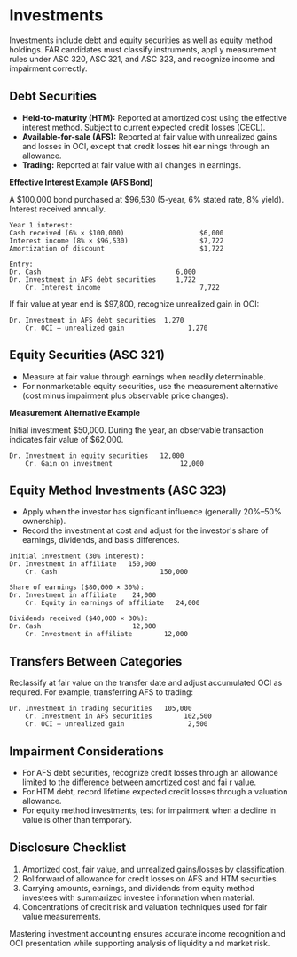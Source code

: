 # Investments

Investments include debt and equity securities as well as equity method holdings. FAR candidates must classify instruments, appl
y measurement rules under ASC 320, ASC 321, and ASC 323, and recognize income and impairment correctly.

## Debt Securities

- **Held-to-maturity (HTM):** Reported at amortized cost using the effective interest method. Subject to current expected credit
 losses (CECL).
- **Available-for-sale (AFS):** Reported at fair value with unrealized gains and losses in OCI, except that credit losses hit ear
nings through an allowance.
- **Trading:** Reported at fair value with all changes in earnings.

**Effective Interest Example (AFS Bond)**

A $100,000 bond purchased at $96,530 (5-year, 6% stated rate, 8% yield). Interest received annually.

```text
Year 1 interest:
Cash received (6% × $100,000)                   $6,000
Interest income (8% × $96,530)                  $7,722
Amortization of discount                        $1,722

Entry:
Dr. Cash                                  6,000
Dr. Investment in AFS debt securities     1,722
    Cr. Interest income                         7,722
```

If fair value at year end is $97,800, recognize unrealized gain in OCI:

```text
Dr. Investment in AFS debt securities  1,270
    Cr. OCI – unrealized gain                1,270
```

## Equity Securities (ASC 321)

- Measure at fair value through earnings when readily determinable.
- For nonmarketable equity securities, use the measurement alternative (cost minus impairment plus observable price changes).

**Measurement Alternative Example**

Initial investment $50,000. During the year, an observable transaction indicates fair value of $62,000.

```text
Dr. Investment in equity securities   12,000
    Cr. Gain on investment                 12,000
```

## Equity Method Investments (ASC 323)

- Apply when the investor has significant influence (generally 20%–50% ownership).
- Record the investment at cost and adjust for the investor's share of earnings, dividends, and basis differences.

```text
Initial investment (30% interest):
Dr. Investment in affiliate   150,000
    Cr. Cash                          150,000

Share of earnings ($80,000 × 30%):
Dr. Investment in affiliate    24,000
    Cr. Equity in earnings of affiliate   24,000

Dividends received ($40,000 × 30%):
Dr. Cash                       12,000
    Cr. Investment in affiliate        12,000
```

## Transfers Between Categories

Reclassify at fair value on the transfer date and adjust accumulated OCI as required. For example, transferring AFS to trading:

```text
Dr. Investment in trading securities   105,000
    Cr. Investment in AFS securities        102,500
    Cr. OCI – unrealized gain                2,500
```

## Impairment Considerations

- For AFS debt securities, recognize credit losses through an allowance limited to the difference between amortized cost and fai
r value.
- For HTM debt, record lifetime expected credit losses through a valuation allowance.
- For equity method investments, test for impairment when a decline in value is other than temporary.

## Disclosure Checklist

1. Amortized cost, fair value, and unrealized gains/losses by classification.
2. Rollforward of allowance for credit losses on AFS and HTM securities.
3. Carrying amounts, earnings, and dividends from equity method investees with summarized investee information when material.
4. Concentrations of credit risk and valuation techniques used for fair value measurements.

Mastering investment accounting ensures accurate income recognition and OCI presentation while supporting analysis of liquidity a
nd market risk.
